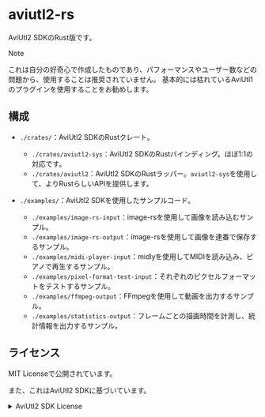 # aviutl2-rs

AviUtl2 SDKのRust版です。

> [!NOTE]
> これは自分の好奇心で作成したものであり、パフォーマンスやユーザー数などの問題から、使用することは推奨されていません。
> 基本的には枯れているAviUtl1のプラグインを使用することをお勧めします。

## 構成

- `./crates/`：AviUtl2 SDKのRustクレート。
    - `./crates/aviutl2-sys`：AviUtl2 SDKのRustバインディング。ほぼ1:1の対応です。
    - `./crates/aviutl2`：AviUtl2 SDKのRustラッパー。`aviutl2-sys`を使用して、よりRustらしいAPIを提供します。

- `./examples/`：AviUtl2 SDKを使用したサンプルコード。
    - `./examples/image-rs-input`：image-rsを使用して画像を読み込むサンプル。
    - `./examples/image-rs-output`：image-rsを使用して画像を連番で保存するサンプル。
    - `./examples/midi-player-input`：midlyを使用してMIDIを読み込み、ピアノで再生するサンプル。
    - `./examples/pixel-format-test-input`：それぞれのピクセルフォーマットをテストするサンプル。
    - `./examples/ffmpeg-output`：FFmpegを使用して動画を出力するサンプル。
    - `./examples/statistics-output`：フレームごとの描画時間を計測し、統計情報を出力するサンプル。

## ライセンス

MIT Licenseで公開されています。

また、これはAviUtl2 SDKに基づいています。

<details>
<summary>AviUtl2 SDK License</summary>

```
---------------------------------
AviUtl ExEdit2 Plugin SDK License
---------------------------------

The MIT License

Copyright (c) 2025 Kenkun

Permission is hereby granted, free of charge, to any person obtaining a copy
of this software and associated documentation files (the "Software"), to deal
in the Software without restriction, including without limitation the rights
to use, copy, modify, merge, publish, distribute, sublicense, and/or sell
copies of the Software, and to permit persons to whom the Software is
furnished to do so, subject to the following conditions:

The above copyright notice and this permission notice shall be included in
all copies or substantial portions of the Software.

THE SOFTWARE IS PROVIDED "AS IS", WITHOUT WARRANTY OF ANY KIND, EXPRESS OR
IMPLIED, INCLUDING BUT NOT LIMITED TO THE WARRANTIES OF MERCHANTABILITY,
FITNESS FOR A PARTICULAR PURPOSE AND NONINFRINGEMENT. IN NO EVENT SHALL THE
AUTHORS OR COPYRIGHT HOLDERS BE LIABLE FOR ANY CLAIM, DAMAGES OR OTHER
LIABILITY, WHETHER IN AN ACTION OF CONTRACT, TORT OR OTHERWISE, ARISING FROM,
OUT OF OR IN CONNECTION WITH THE SOFTWARE OR THE USE OR OTHER DEALINGS IN
THE SOFTWARE.
```

</details>
